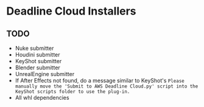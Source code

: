 # Deadline Cloud Installers

## TODO
- Nuke submitter
- Houdini submitter
- KeyShot submitter
- Blender submitter
- UnrealEngine submitter
- If After Effects not found, do a message similar to KeyShot's ```Please manually
move the 'Submit to AWS Deadline Cloud.py' script into the
KeyShot scripts folder to use the plug-in.```  
- All whl dependencies